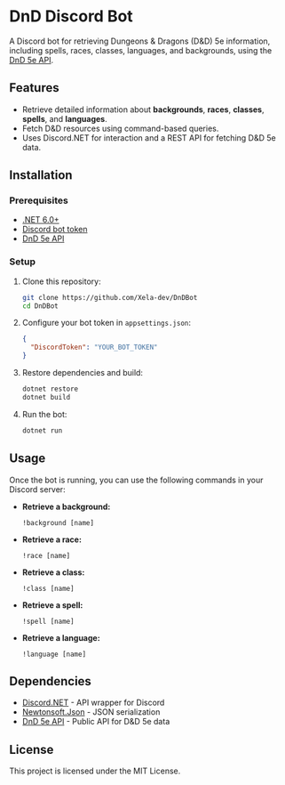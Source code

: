 # DnD Discord Bot

A Discord bot for retrieving Dungeons & Dragons (D&D) 5e information, including spells, races, classes, languages, and backgrounds, using the [DnD 5e API](https://www.dnd5eapi.co/).

## Features

- Retrieve detailed information about **backgrounds**, **races**, **classes**, **spells**, and **languages**.
- Fetch D&D resources using command-based queries.
- Uses Discord.NET for interaction and a REST API for fetching D&D 5e data.

## Installation

### Prerequisites
- [.NET 6.0+](https://dotnet.microsoft.com/)
- [Discord bot token](https://discord.com/developers/applications)
- [DnD 5e API](https://www.dnd5eapi.co/)

### Setup
1. Clone this repository:
   ```sh
   git clone https://github.com/Xela-dev/DnDBot
   cd DnDBot
   ```

2. Configure your bot token in `appsettings.json`:
   ```json
   {
     "DiscordToken": "YOUR_BOT_TOKEN"
   }
   ```

3. Restore dependencies and build:
   ```sh
   dotnet restore
   dotnet build
   ```

4. Run the bot:
   ```sh
   dotnet run
   ```

## Usage

Once the bot is running, you can use the following commands in your Discord server:

- **Retrieve a background:**
  ```
  !background [name]
  ```

- **Retrieve a race:**
  ```
  !race [name]
  ```

- **Retrieve a class:**
  ```
  !class [name]
  ```

- **Retrieve a spell:**
  ```
  !spell [name]
  ```

- **Retrieve a language:**
  ```
  !language [name]
  ```
  

## Dependencies

- [Discord.NET](https://github.com/discord-net/Discord.Net) - API wrapper for Discord
- [Newtonsoft.Json](https://www.newtonsoft.com/json) - JSON serialization
- [DnD 5e API](https://www.dnd5eapi.co/) - Public API for D&D 5e data

## License

This project is licensed under the MIT License.


